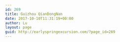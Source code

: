 ```yaml
---
id: 269
title: Guizhou QianDongNan
date: 2017-10-10T11:31:19+00:00
author: Lu
layout: page
guid: http://earlyspringexcursion.com/?page_id=269
---
```

